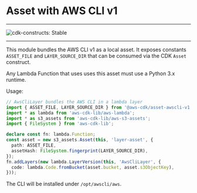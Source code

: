 # Asset with AWS CLI v1
<!--BEGIN STABILITY BANNER-->

---

![cdk-constructs: Stable](https://img.shields.io/badge/cdk--constructs-stable-success.svg?style=for-the-badge)

---

<!--END STABILITY BANNER-->

This module bundles the AWS CLI v1 as a local asset. It exposes
constants `ASSET_FILE` and `LAYER_SOURCE_DIR` that can be consumed
via the CDK `Asset` construct.

Any Lambda Function that uses uses this asset must use a Python 3.x
runtime.

Usage:

```ts
// AwsCliLayer bundles the AWS CLI in a lambda layer
import { ASSET_FILE, LAYER_SOURCE_DIR } from '@aws-cdk/asset-awscli-v1';
import * as lambda from 'aws-cdk-lib/aws-lambda';
import * as s3_assets from 'aws-cdk-lib/aws-s3-assets';
import { FileSystem } from 'aws-cdk-lib';

declare const fn: lambda.Function;
const asset = new s3_assets.Asset(this, 'layer-asset', {
  path: ASSET_FILE,
  assetHash: FileSystem.fingerprint(LAYER_SOURCE_DIR),
});
fn.addLayers(new lambda.LayerVersion(this, 'AwsCliLayer', {
  code: lambda.Code.fromBucket(asset.bucket, asset.s3ObjectKey),
}));
```

The CLI will be installed under `/opt/awscli/aws`.
